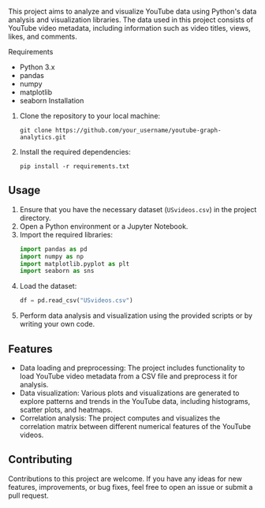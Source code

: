 This project aims to analyze and visualize YouTube data using Python's data analysis and visualization libraries. The data used in this project consists of YouTube video metadata, including information such as video titles, views, likes, and comments.

 Requirements
- Python 3.x
- pandas
- numpy
- matplotlib
- seaborn
 Installation
1. Clone the repository to your local machine:
   ```
   git clone https://github.com/your_username/youtube-graph-analytics.git
   ```
2. Install the required dependencies:
   ```
   pip install -r requirements.txt
   ```
   
## Usage
1. Ensure that you have the necessary dataset (`USvideos.csv`) in the project directory.
2. Open a Python environment or a Jupyter Notebook.
3. Import the required libraries:
   ```python
   import pandas as pd
   import numpy as np
   import matplotlib.pyplot as plt
   import seaborn as sns
   ```
4. Load the dataset:
   ```python
   df = pd.read_csv("USvideos.csv")
   ```
5. Perform data analysis and visualization using the provided scripts or by writing your own code.

## Features
- Data loading and preprocessing: The project includes functionality to load YouTube video metadata from a CSV file and preprocess it for analysis.
- Data visualization: Various plots and visualizations are generated to explore patterns and trends in the YouTube data, including histograms, scatter plots, and heatmaps.
- Correlation analysis: The project computes and visualizes the correlation matrix between different numerical features of the YouTube videos.

## Contributing
Contributions to this project are welcome. If you have any ideas for new features, improvements, or bug fixes, feel free to open an issue or submit a pull request.

